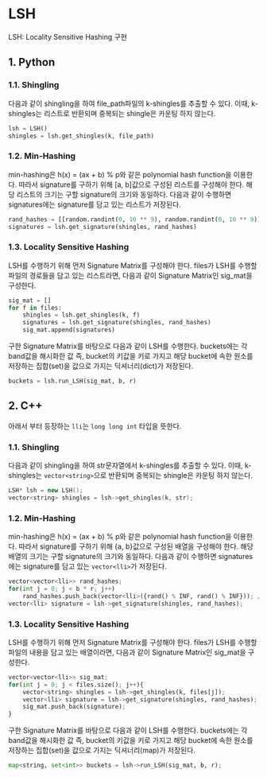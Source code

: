 # LSH
LSH: Locality Sensitive Hashing 구현

## 1. Python
### 1.1. Shingling
  다음과 같이 shingling을 하여 file_path파일의 k-shingles를 추출할 수 있다. 이때, k-shingles는 리스트로 반환되며 중복되는 shingle은 카운팅 하지 않는다.
```python
lsh = LSH()
shingles = lsh.get_shingles(k, file_path)
```

### 1.2. Min-Hashing
  min-hashing은 h(x) = (ax + b) % p와 같은 polynomial hash function을 이용한다. 따라서 signature를 구하기 위해 \[a, b\]값으로 구성된 리스트를 구성해야 한다. 해당 리스트의 크기는 구할 signature의 크기와 동일하다. 다음과 같이 수행하면 signatures에는 signature를 담고 있는 리스트가 저장된다.
```python
rand_hashes = [[random.randint(0, 10 ** 9), random.randint(0, 10 ** 9)] for i in range(b * r)] # b, r은 각각 밴드 수, 한 밴드에 속한 row 수
signatures = lsh.get_signature(shingles, rand_hashes)
```

### 1.3. Locality Sensitive Hashing
  LSH를 수행하기 위해 먼저 Signature Matrix를 구성해야 한다. files가 LSH를 수행할 파일의 경로들을 담고 있는 리스트라면, 다음과 같이 Signature Matrix인 sig_mat을 구성한다.
```python
sig_mat = []
for f in files:
    shingles = lsh.get_shingles(k, f)
    signatures = lsh.get_signature(shingles, rand_hashes)
    sig_mat.append(signatures)
```

  구한 Signature Matrix를 바탕으로 다음과 같이 LSH를 수행한다. buckets에는 각 band값을 해시화한 값 즉, bucket의 키값을 키로 가지고 해당 bucket에 속한 원소를 저장하는 집합(set)을 값으로 가지는 딕셔너리(dict)가 저장된다.
```python
buckets = lsh.run_LSH(sig_mat, b, r)
```

## 2. C++
  아래서 부터 등장하는 `lli`는 `long long int` 타입을 뜻한다.

### 1.1. Shingling
  다음과 같이 shingling을 하여 str문자열에서 k-shingles를 추출할 수 있다. 이때, k-shingles는 `vector<string>`으로 반환되며 중복되는 shingle은 카운팅 하지 않는다.
```cpp
LSH* lsh = new LSH();
vector<string> shingles = lsh->get_shingles(k, str);
```

### 1.2. Min-Hashing
  min-hashing은 h(x) = (ax + b) % p와 같은 polynomial hash function을 이용한다. 따라서 signature를 구하기 위해 {a, b}값으로 구성된 배열을 구성해야 한다. 해당 배열의 크기는 구할 signature의 크기와 동일하다. 다음과 같이 수행하면 signatures에는 signature를 담고 있는 `vector<lli>`가 저장된다.
```python
vector<vector<lli>> rand_hashes;
for(int j = 0; j < b * r; j++)
    rand_hashes.push_back(vector<lli>({rand() % INF, rand() % INF})); // b, r은 각각 밴드 수, 한 밴드에 속한 row 수
vector<lli> signature = lsh->get_signature(shingles, rand_hashes);
```

### 1.3. Locality Sensitive Hashing
  LSH를 수행하기 위해 먼저 Signature Matrix를 구성해야 한다. files가 LSH를 수행할 파일의 내용을 담고 있는 배열이라면, 다음과 같이 Signature Matrix인 sig_mat을 구성한다.
```python
vector<vector<lli>> sig_mat;
for(int j = 0; j < files.size(); j++){
    vector<string> shingles = lsh->get_shingles(k, files[j]);
    vector<lli> signature = lsh->get_signature(shingles, rand_hashes);
    sig_mat.push_back(signature);
}
```

  구한 Signature Matrix를 바탕으로 다음과 같이 LSH를 수행한다. buckets에는 각 band값을 해시화한 값 즉, bucket의 키값을 키로 가지고 해당 bucket에 속한 원소를 저장하는 집합(set)을 값으로 가지는 딕셔너리(map)가 저장된다.
```python
map<string, set<int>> buckets = lsh->run_LSH(sig_mat, b, r);
```
